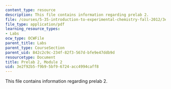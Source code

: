 ```yaml
---
content_type: resource
description: This file contains information regarding prelab 2.
file: /courses/5-35-introduction-to-experimental-chemistry-fall-2012/3e2f92b5f9b95bf96724acc4994caff8_MIT5_35F12_prelab2module2.pdf
file_type: application/pdf
learning_resource_types:
- Labs
ocw_type: OCWFile
parent_title: Labs
parent_type: CourseSection
parent_uid: 842c2c9c-234f-82f3-567d-bfe9e47ddb9d
resourcetype: Document
title: Prelab 2, Module 2
uid: 3e2f92b5-f9b9-5bf9-6724-acc4994caff8
---
```

This file contains information regarding prelab 2.

